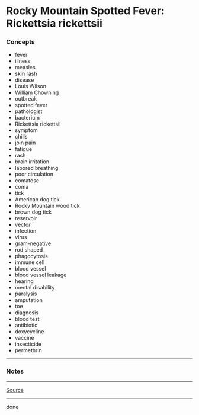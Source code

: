 # Rocky Mountain Spotted Fever: Rickettsia rickettsii

### Concepts

- fever
- illness
- measles
- skin rash
- disease
- Louis Wilson
- William Chowning
- outbreak
- spotted fever
- pathologist
- bacterium
- Rickettsia rickettsii
- symptom
- chills
- join pain
- fatigue
- rash
- brain irritation
- labored breathing
- poor circulation
- comatose
- coma
- tick
- American dog tick
- Rocky Mountain wood tick
- brown dog tick
- reservoir
- vector
- infection
- virus
- gram-negative
- rod shaped
- phagocytosis
- immune cell
- blood vessel
- blood vessel leakage
- hearing
- mental disability
- paralysis
- amputation
- toe
- diagnosis
- blood test
- antibiotic
- doxycycline
- vaccine
- insecticide
- permethrin

---

### Notes

---

[Source](https://youtu.be/0tAkOX4O8S4)

---

done